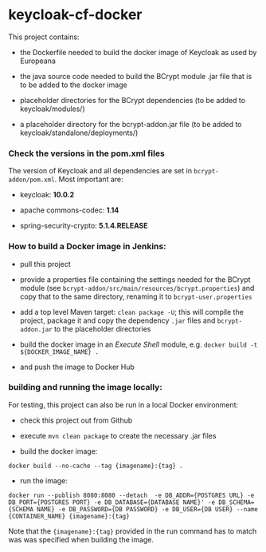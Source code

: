 # keycloak-cf-docker

This project contains: 

- the Dockerfile needed to build the docker image of Keycloak as used by Europeana

- the java source code needed to build the BCrypt module .jar file that is to be added to the docker image

- placeholder directories for the BCrypt dependencies (to be added to keycloak/modules/)

- a placeholder directory for the bcrypt-addon.jar file (to be added to keycloak/standalone/deployments/) 

### Check the versions in the pom.xml files

The version of Keycloak and all dependencies are set in `bcrypt-addon/pom.xml`. Most important are:

- keycloak: **10.0.2**

- apache commons-codec: **1.14**

- spring-security-crypto: **5.1.4.RELEASE**

### How to build a Docker image in Jenkins:

- pull this project

- provide a properties file containing the settings needed for the BCrypt module 
(see `bcrypt-addon/src/main/resources/bcrypt.properties`) and copy that to the same directory, 
renaming it to `bcrypt-user.properties`

- add a top level Maven target: `clean package -U`; this will compile the project, package it 
and copy the dependency `.jar` files and `bcrypt-addon.jar` to the placeholder directories

- build the docker image in an _Execute Shell_ module, e.g. `docker build -t ${DOCKER_IMAGE_NAME} .`

- and push the image to Docker Hub

### building and running the image locally:

For testing, this project can also be run in a local Docker environment:

- check this project out from Github

- execute `mvn clean package` to create the necessary .jar files

- build the docker image: 

`docker build --no-cache --tag {imagename}:{tag} .`

- run the image: 

`docker run --publish 8080:8080 --detach  -e DB_ADDR={POSTGRES URL} -e DB_PORT={POSTGRES PORT} -e DB_DATABASE={DATABASE NAME}' -e DB_SCHEMA={SCHEMA NAME} -e DB_PASSWORD={DB PASSWORD} -e DB_USER={DB USER} --name {CONTAINER_NAME} {imagename}:{tag}`

Note that the `{imagename}:{tag}` provided in the run command has to match was was specified when 
building the image.